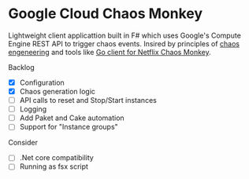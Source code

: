 # Google Cloud Chaos Monkey
Lightweight client applicattion built in F# which uses Google's Compute Engine REST API to trigger chaos events.
Insired by principles of [chaos engeneering](http://principlesofchaos.org/) and tools like [Go client for Netflix Chaos Monkey](https://github.com/mlafeldt/chaosmonkey).

Backlog  
- [x] Configuration  
- [x] Chaos generation logic  
- [ ] API calls to reset and Stop/Start instances  
- [ ] Logging  
- [ ] Add Paket and Cake automation
- [ ] Support for "Instance groups"
  
Consider  
- [ ] .Net core compatibility  
- [ ] Running as fsx script  
